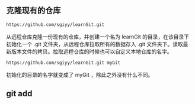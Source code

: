 ## 克隆现有的仓库
```bash
https://github.com/sgiyy/learnGit.git
```
从远程仓库克隆一份现有的仓库，并创建一个名为 learnGit 的目录，在该目录下初始化一个 .git 文件夹，从远程仓库拉取所有的数据存入 .git 文件夹下。读取最新版本文件的拷贝。拉取远程仓库的时候也可以自定义本地仓库的名字。
```bash
https://github.com/sgiyy/learnGit.git myGit
```
初始化的目录的名字就变成了 myGit ，除此之外没有什么不同。



## git add






